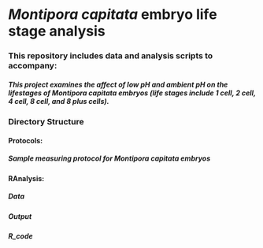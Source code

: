# *Montipora capitata* embryo life stage analysis 


### This repository includes data and analysis scripts to accompany:

##### This project examines the affect of low pH and ambient pH on the lifestages of *Montipora capitata* embryos (life stages include 1 cell, 2 cell, 4 cell, 8 cell, and 8 plus cells).

### Directory Structure

#### Protocols:

##### Sample measuring protocol for *Montipora capitata* embryos

#### RAnalysis:

##### Data
##### Output
##### R_code